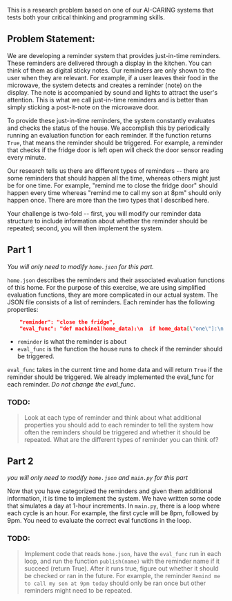 This is a research problem based on one of our AI-CARING systems that tests both your critical thinking and programming skills.

## Problem Statement:
We are developing a reminder system that provides just-in-time reminders. These reminders are delivered through a display in the kitchen. You can think of them as digital sticky notes. Our reminders are only shown to the user when they are relevant. For example, if a user leaves their food in the microwave, the system detects and creates a reminder (note) on the display. The note is accompanied by sound and lights to attract the user's attention. This is what we call just-in-time reminders and is better than simply sticking a post-it-note on the microwave door.

To provide these just-in-time reminders, the system constantly evaluates and checks the status of the house. We accomplish this by periodically running an evaluation function for each reminder. If the function returns `True`, that means the reminder should be triggered. For example, a reminder that checks if the fridge door is left open will check the door sensor reading every minute.

Our research tells us there are different types of reminders -- there are some reminders that should happen all the time, whereas others might just be for one time. For example, "remind me to close the fridge door" should happen every time whereas "remind me to call my son at 8pm" should only happen once. There are more than the two types that I described here.

Your challenge is two-fold -- first, you will modify our reminder data structure to include information about whether the reminder should be repeated; second, you will then implement the system.

## Part 1
*You will only need to modify `home.json` for this part.*

`home.json` describes the reminders and their associated evaluation functions of this home. For the purpose of this exercise, we are using simplified evaluation functions, they are more complicated in our actual system. The JSON file consists of a list of reminders. Each reminder has the following properties: 

```json
    "reminder": "close the fridge",
    "eval_func": "def machine1(home_data):\n  if home_data[\"one\"]:\n    print(\"machine 1 true\")\n    return True\n  else:\n    return False"
```

- `reminder` is what the reminder is about
- `eval_func` is the function the house runs to check if the reminder should be triggered.

`eval_func` takes in the current time and home data and will return `True` if the reminder should be triggered. We already implemented the eval_func for each reminder. *Do not change the eval_func*.

### TODO:
> Look at each type of reminder and think about what additional properties you should add to each reminder to tell the system how often the reminders should be triggered and whether it should be repeated. What are the different types of reminder you can think of?

## Part 2
*you will only need to modify `home.json` and `main.py` for this part*

Now that you have categorized the reminders and given them additional information, it is time to implement the system. We have written some code that simulates a day at 1-hour increments. In `main.py`, there is a loop where each cycle is an hour. For example, the first cycle will be 8pm, followed by 9pm. You need to evaluate the correct eval functions in the loop.

### TODO:
> Implement code that reads `home.json`, have the `eval_func` run in each loop, and run the function `publish(name)` with the reminder name if it succeed (return True). After it runs true, figure out whether it should be checked or ran in the future. For example, the reminder `Remind me to call my son at 9pm today` should only be ran once but other reminders might need to be repeated.